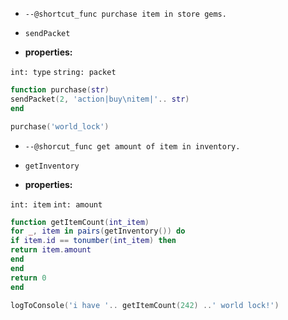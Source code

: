* `--@shortcut_func purchase item in store gems.`

* `sendPacket`

* **properties:**

`int: type`
`string: packet`

```lua
function purchase(str)
sendPacket(2, 'action|buy\nitem|'.. str)
end 

purchase('world_lock')
```

* `--@shorcut_func get amount of item in inventory.`

* `getInventory`

* **properties:**

`int: item`
`int: amount`

```lua
function getItemCount(int_item)
for _, item in pairs(getInventory()) do
if item.id == tonumber(int_item) then
return item.amount
end
end
return 0
end

logToConsole('i have '.. getItemCount(242) ..' world lock!')
```